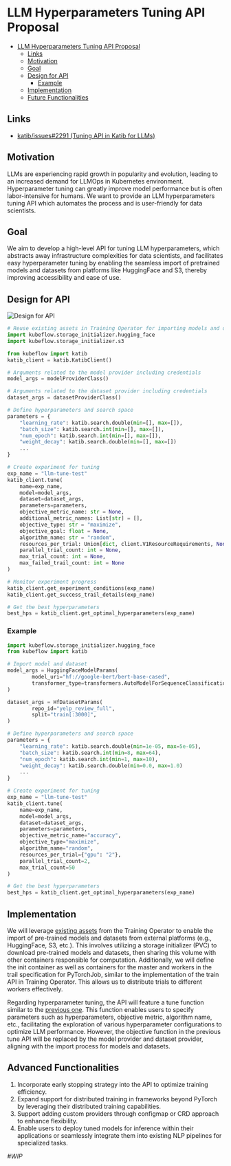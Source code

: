 # LLM Hyperparameters Tuning API Proposal

- [LLM Hyperparameters Tuning API Proposal](#llm-hyperparameters-tuning-api-proposal)
  * [Links](#links)
  * [Motivation](#motivation)
  * [Goal](#goal)
  * [Design for API](#design-for-api)
    + [Example](#example)
  * [Implementation](#implementation)
  * [Future Functionalities](#future-functionalities)

## Links

- [katib/issues#2291 (Tuning API in Katib for LLMs)](https://github.com/kubeflow/katib/issues/2291)

## Motivation

LLMs are experiencing rapid growth in popularity and evolution, leading to an increased demand for LLMOps in Kubernetes environment. Hyperparameter tuning can greatly improve model performance but is often labor-intensive for humans. We want to provide an LLM hyperparameters tuning API which automates the process and is user-friendly for data scientists.

## Goal

We aim to develop a high-level API for tuning LLM hyperparameters, which abstracts away infrastructure complexities for data scientists, and facilitates easy hyperparameter tuning by enabling the seamless import of pretrained models and datasets from platforms like HuggingFace and S3, thereby improving accessibility and ease of use.

## Design for API

![Design for API](https://github.com/helenxie-bit/kubeflow/blob/1cdff9f77d68df824bea128e419dc612e172173b/design_api.jpg)

```python
# Reuse existing assets in Training Operator for importing models and datasets
import kubeflow.storage_initializer.hugging_face
import kubeflow.storage_initializer.s3

from kubeflow import katib
katib_client = katib.KatibClient()

# Arguments related to the model provider including credentials
model_args = modelProviderClass()

# Arguments related to the dataset provider including credentials 
dataset_args = datasetProviderClass()

# Define hyperparameters and search space
parameters = {
	"learning_rate": katib.search.double(min=[], max=[]),
	"batch_size": katib.search.int(min=[], max=[]),
	"num_epoch": katib.search.int(min=[], max=[]),
	"weight_decay": katib.search.double(min=[], max=[])
	...
}

# Create experiment for tuning
exp_name = "llm-tune-test"
katib_client.tune(
	name=exp_name,
	model=model_args,
	dataset=dataset_args,
	parameters=parameters, 
	objective_metric_name: str = None,
	additional_metric_names: List[str] = [],
	objective_type: str = "maximize", 
	objective_goal: float = None,
	algorithm_name: str = "random",
	resources_per_trial: Union[dict, client.V1ResourceRequirements, None] = None, 
	parallel_trial_count: int = None,
	max_trial_count: int = None,
	max_failed_trail_count: int = None
)

# Monitor experiment progress
katib_client.get_experiment_conditions(exp_name)
katib_client.get_success_trail_details(exp_name)

# Get the best hyperparameters
best_hps = katib_client.get_optimal_hyperparameters(exp_name)
```

### Example

```python
import kubeflow.storage_initializer.hugging_face
from kubeflow import katib

# Import model and dataset
model_args = HuggingFaceModelParams(
        model_uri="hf://google-bert/bert-base-cased",
        transformer_type=transformers.AutoModelForSequenceClassification,
)

dataset_args = HfDatasetParams(
        repo_id="yelp_review_full",
        split="train[:3000]",
)

# Define hyperparameters and search space
parameters = {
	"learning_rate": katib.search.double(min=1e-05, max=5e-05),
	"batch_size": katib.search.int(min=8, max=64),
	"num_epoch": katib.search.int(min=1, max=10),
	"weight_decay": katib.search.double(min=0.0, max=1.0)
	...
}

# Create experiment for tuning
exp_name = "llm-tune-test"
katib_client.tune(
	name=exp_name,
	model=model_args, 
	dataset=dataset_args, 
	parameters=parameters, 
	objective_metric_name="accuracy", 
	objective_type="maximize", 
	algorithm_name="random",
	resources_per_trial={"gpu": "2"},
	parallel_trial_count=2,
	max_trial_count=50
)

# Get the best hyperparameters
best_hps = katib_client.get_optimal_hyperparameters(exp_name)
```

## Implementation

We will leverage [existing assets](https://github.com/kubeflow/training-operator/tree/687f0c9d2f5cf5dcc97dec87c869ec7f1309d07c/sdk/python/kubeflow/storage_initializer) from the Training Operator to enable the import of pre-trained models and datasets from external platforms (e.g., HuggingFace, S3, etc.). This involves utilizing a storage initializer (PVC) to download pre-trained models and datasets, then sharing this volume with other containers responsible for computation. Additionally, we will define the init container as well as containers for the master and workers in the trail specification for PyTorchJob, similar to the implementation of the train API in Training Operator. This allows us to distribute trials to different workers effectively.

Regarding hyperparameter tuning, the API will feature a tune function similar to the [previous one](https://github.com/kubeflow/katib/tree/master/sdk/python/v1beta1). This function enables users to specify parameters such as hyperparameters, objective metric, algorithm name, etc., facilitating the exploration of various hyperparameter configurations to optimize LLM performance. However, the objective function in the previous tune API will be replaced by the model provider and dataset provider, aligning with the import process for models and datasets.

## Advanced Functionalities

1. Incorporate early stopping strategy into the API to optimize training efficiency.
2. Expand support for distributed training in frameworks beyond PyTorch by leveraging their distributed training capabilities.
3. Support adding custom providers through configmap or CRD approach to enhance flexibility.
4. Enable users to deploy tuned models for inference within their applications or seamlessly integrate them into existing NLP pipelines for specialized tasks.

_#WIP_